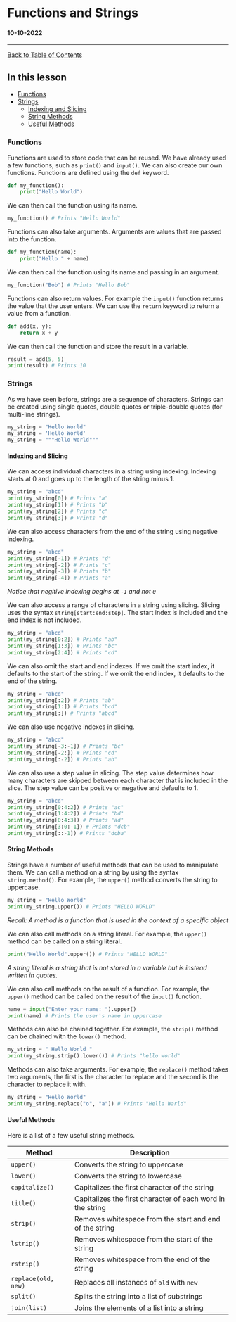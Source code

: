 # Functions and Strings

#### 10-10-2022

---

[Back to Table of Contents](/README.md)

## In this lesson

-   [Functions](#functions)
-   [Strings](#strings)
    -   [Indexing and Slicing](#indexing-and-slicing)
    -   [String Methods](#string-methods)
    -   [Useful Methods](#useful-methods)

### Functions

Functions are used to store code that can be reused. We have already used a few functions, such as `print()` and `input()`. We can also create our own functions. Functions are defined using the `def` keyword.

```py
def my_function():
    print("Hello World")
```

We can then call the function using its name.

```py
my_function() # Prints "Hello World"
```

Functions can also take arguments. Arguments are values that are passed into the function.

```py
def my_function(name):
    print("Hello " + name)
```

We can then call the function using its name and passing in an argument.

```py
my_function("Bob") # Prints "Hello Bob"
```

Functions can also return values. For example the `input()` function returns the value that the user enters. We can use the `return` keyword to return a value from a function.

```py
def add(x, y):
    return x + y
```

We can then call the function and store the result in a variable.

```py
result = add(5, 5)
print(result) # Prints 10
```

### Strings

As we have seen before, strings are a sequence of characters. Strings can be created using single quotes, double quotes or triple-double quotes (for multi-line strings).

```py
my_string = "Hello World"
my_string = 'Hello World'
my_string = """Hello World"""
```

#### Indexing and Slicing

We can access individual characters in a string using indexing. Indexing starts at 0 and goes up to the length of the string minus 1.

```py
my_string = "abcd"
print(my_string[0]) # Prints "a"
print(my_string[1]) # Prints "b"
print(my_string[2]) # Prints "c"
print(my_string[3]) # Prints "d"
```

We can also access characters from the end of the string using negative indexing.

```py
my_string = "abcd"
print(my_string[-1]) # Prints "d"
print(my_string[-2]) # Prints "c"
print(my_string[-3]) # Prints "b"
print(my_string[-4]) # Prints "a"
```

_Notice that negitive indexing begins at `-1` and not `0`_

We can also access a range of characters in a string using slicing. Slicing uses the syntax `string[start:end:step]`. The start index is included and the end index is not included.

```py
my_string = "abcd"
print(my_string[0:2]) # Prints "ab"
print(my_string[1:3]) # Prints "bc"
print(my_string[2:4]) # Prints "cd"
```

We can also omit the start and end indexes. If we omit the start index, it defaults to the start of the string. If we omit the end index, it defaults to the end of the string.

```py
my_string = "abcd"
print(my_string[:2]) # Prints "ab"
print(my_string[1:]) # Prints "bcd"
print(my_string[:]) # Prints "abcd"
```

We can also use negative indexes in slicing.

```py
my_string = "abcd"
print(my_string[-3:-1]) # Prints "bc"
print(my_string[-2:]) # Prints "cd"
print(my_string[:-2]) # Prints "ab"
```

We can also use a step value in slicing. The step value determines how many characters are skipped between each character that is included in the slice. The step value can be positive or negative and defaults to 1.

```py
my_string = "abcd"
print(my_string[0:4:2]) # Prints "ac"
print(my_string[1:4:2]) # Prints "bd"
print(my_string[0:4:3]) # Prints "ad"
print(my_string[3:0:-1]) # Prints "dcb"
print(my_string[::-1]) # Prints "dcba"
```

#### String Methods

Strings have a number of useful methods that can be used to manipulate them. We can call a method on a string by using the syntax `string.method()`. For example, the `upper()` method converts the string to uppercase.

```py
my_string = "Hello World"
print(my_string.upper()) # Prints "HELLO WORLD"
```

_Recall: A method is a function that is used in the context of a specific object_

We can also call methods on a string literal. For example, the `upper()` method can be called on a string literal.

```py
print("Hello World".upper()) # Prints "HELLO WORLD"
```

_A string literal is a string that is not stored in a variable but is instead written in quotes._

We can also call methods on the result of a function. For example, the `upper()` method can be called on the result of the `input()` function.

```py
name = input("Enter your name: ").upper()
print(name) # Prints the user's name in uppercase
```

Methods can also be chained together. For example, the `strip()` method can be chained with the `lower()` method.

```py
my_string = " Hello World "
print(my_string.strip().lower()) # Prints "hello world"
```

Methods can also take arguments. For example, the `replace()` method takes two arguments, the first is the character to replace and the second is the character to replace it with.

```py
my_string = "Hello World"
print(my_string.replace("o", "a")) # Prints "Hella Warld"
```

#### Useful Methods

Here is a list of a few useful string methods.

| Method              | Description                                                |
| ------------------- | ---------------------------------------------------------- |
| `upper()`           | Converts the string to uppercase                           |
| `lower()`           | Converts the string to lowercase                           |
| `capitalize()`      | Capitalizes the first character of the string              |
| `title()`           | Capitalizes the first character of each word in the string |
| `strip()`           | Removes whitespace from the start and end of the string    |
| `lstrip()`          | Removes whitespace from the start of the string            |
| `rstrip()`          | Removes whitespace from the end of the string              |
| `replace(old, new)` | Replaces all instances of `old` with `new`                 |
| `split()`           | Splits the string into a list of substrings                |
| `join(list)`        | Joins the elements of a list into a string                 |
